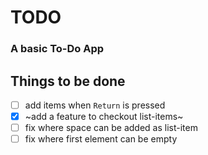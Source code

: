 # TODO
### A basic To-Do App 

## Things to be done
- [ ] add items when `Return` is pressed
- [X] ~add a feature to checkout list-items~
- [ ] fix where space can be added as list-item
- [ ] fix where first element can be empty
